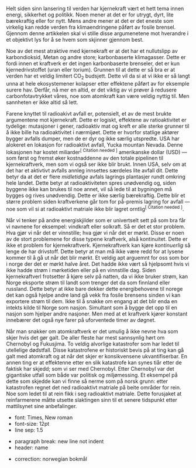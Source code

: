 <!-- 5 (7) model -->

<!-- title -->

<!-- intro -->

Helt siden sinn lansering til verden har kjernekraft vært et hett tema innen energi, sikkerhet og politikk. Noen mener at det er for utrygt, dyrt, lite bærekraftig eller for nytt. Mens andre mener at det er det eneste som virkelig kan redde verden fra klimaendringene påført av fosile brensel. Gjennom denne artikkelen skal vi stille disse argumenetene mot hverandre i et objektivt lys for å se hvem som skjinner gjennom best.

<!-- arg1 - for -->
<!-- carbon neutrality -->

Noe av det mest atraktive med kjernekraft er at det har et nullutslipp av karbondioksid, Metan og andre store; karbonbaserte klimagasser. Dette er fordi innen et kraftverk er det ingen karbonbaserte brenseler, det er kun kjernedrivstoffet (uran eller torium). Grunnen til at dette er så bra er at verden har et veldig limitert CO<sub>2</sub> budsjett. Dette vil da si at vi ikke er så langt unna at hele ekosystemener kolapser etter effektene påført av for eksemple surere hav. Derfår, nå mer en altid, er det viktig av vi prøver å redusere carbonfotavtrykket våres, noe som atomkraft kan være veldig nyttig til. Men sannheten er ikke altid så lett.

<!-- arg1 - against -->
<!-- nuclear waste -->

Farene knyttet til radioakivt avfall er, potensielt, et av de mest brukte argumentene mot kjernekraft. Dette er logiskt, effektene av ratioaktivitet er tydelige: mutasjoner i gener, radioaktiv mat og kreft er alle sterke grunner til å ikke bille ha radioaktivitet i nærmijøet. Dette er hvorfor statlige aktører bygger avfalls dumper, men de er dyr og ikke særlig utspredte. USA har alokeret en lokasjon for radioaktivt avfall, Yucka mountan Nevada. Denne lokasjonen har kostet miliarder<sup>[ Citation needed ]</sup> amerikanske dollar (USD) &mdash; som først og fremst øker kostnaddenne av den totale pipelinen til kjernekraftverk, men som vi også ser ikke blir brukt. Innen USA, selv om at det har et aktivtivt avfalls annleg innsettes særdeles lite avfall dit. Dette betyr da at det er flere _midletidige_ avfals lagrings plantasjer rundt omkring hele landet. Dette betyr at radioaktiviteten spres unødvendig og, siden byggene ikke kan brukes til noe annet, vil så lede til at bygningen må bygges og rives unødvendig. Dette er ikke særlig bærekraftig. Dette blir et større problem siden kraftverkene går tom for på-premis lagring for avfall &mdash; noe som vil si at radioaktivt matriale ikke blir lagret orntlig<sup>[ Citation needed ]</sup>.

<!-- arg2 - for -->
<!-- non-intermittency -->

Når vi tenker på andre energiskjilder som er univertselt sett på som bra får vi navnene for eksempel: vindkraft eller solkraft. Så er det et stor problem. Hva gjør vi når det er vinnstille; hva gjør vi når det er mørkt. Disse er noen av de stort problemene for disse typene kraftverk, alså kontinuitet. Dette er ikke et problem for kjernekraftverk. Kjernekraftverk kan kjøre _kontinuerlig_ så lenge de har drivstoff. Dette betyr at man må ikke være redd for at lysene kommer til å gå ut når det blir mørkt. Et veldig apt arguemnt for oss som bor i norge der det er mørkt halve året. Det hadde ikke vært så hjelpsomt hvis vi ikke hadde strøm i mørketiden eller på en vinnstille dag. Siden kjernekraftverl frotsetter å kjøre selv på natten, da vi ikke bruker strøm, kan Norge eksporte strøm til landt som trenger det da som finnland eller russland. Dette betyr at ikke bare dekker dette energibehovene til norege det kan også hjelpe andre land gå vekk fra fosile brensens sinden vi kan exportere strøm til dem. Ikke til å snakke om engang at det blir enda en intekts kilde til Norge som nasjon. Simultant som å bygge det opp til en nasjon som hjelper andre nasjoner. Men med at et kraftverk kjører konstant innebærer det også nye farer på uforventede timer av døgnet.

<!-- arg2 - against -->
<!-- if it goes wrong -->

Når man snakker om atomkraftverk er det umulig å ikke nevne hva som skjer hvis det gør galt. De aller fleste har mest sannsynlig hørt om Chernobyl og Fukusjima. To veldig alvorlige katastrofer som har ledet til utellelige dødstfall. Disse katastrofene er historiskt bevis på at ting kan gå galt med atomkraft og at når det skjer er konsikvensene ukvantifiserbar. En annen ting er at effektenne etter en slik katastrofe kan synes tiår etter de faktisk har skjedd; som vi ser med Chernobyl. Etter Chernobyl var det gigantiske utfall som både var politisk og miljømessing. Et eksempel på dette som skjedde kan vi finne så nerme som på norsk grunn: etter katastrofen regnet det ned radioaktivt matriale på beite områder for rein. Noe som ledet til at rein fikk i seg radioaktivt matriale. Dette forusjaket at reinfarmerene måtte utsette slaktingen sinn til et senere tidspunkt etter mattilsynet sine anbefalinger.

<!-- drøfting -->

<!-- konklusion -->

<!-- handoff -->

- font: Times, New roman
- font-size: 12pt
- line sep: 1.5

* paragraph break: new line not indent
* header: name

- correction: norwegian bokmål
